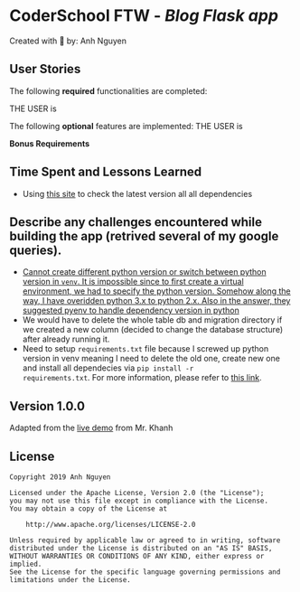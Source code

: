 # CoderSchool FTW - *Blog Flask app*

Created with :blue_heart: by: Anh Nguyen
    
[//]: # (One or two sentence summary of your project.)

[//]: # (## Video Walkthrough)

[//]: # (Here's a walkthrough of implemented user stories.)


## User Stories

The following **required** functionalities are completed:

THE USER is


The following **optional** features are implemented:
THE USER is


**Bonus Requirements**



[//]: # (The following **additional** features are implemented:)

[//]: # (* [x] List anything else that you can get done to improve the page!)

## Time Spent and Lessons Learned
* Using <a href="https://pypi.org/">this site</a> to check the latest version all all dependencies

## Describe any challenges encountered while building the app (retrived several of my google queries).
* <a href="https://stackoverflow.com/questions/22681824/how-do-i-use-different-python-version-in-venv-from-standard-library-not-virtua">Cannot create different python version or switch between python version in <code>venv</code>. It is impossible since to first create a virtual environment, we had to specify the python version. Somehow along the way, I have overidden python 3.x to python 2.x. Also in the answer, they suggested pyenv to handle dependency version in python</a>
* We would have to delete the whole table db and migration directory if we created a new column (decided to change the database structure) after already running it.
* Need to setup <code>requirements.txt</code> file because I screwed up python version in venv meaning I need to delete the old one, create new one  and install all dependecies via <code>pip install -r requirements.txt</code>. For more information, please refer to <a href="https://devcenter.heroku.com/articles/python-pip">this link</a>.

## Version 1.0.0
Adapted from the <a href="" target="_blank">live demo</a> from Mr. Khanh

## License

    Copyright 2019 Anh Nguyen

    Licensed under the Apache License, Version 2.0 (the "License");
    you may not use this file except in compliance with the License.
    You may obtain a copy of the License at

        http://www.apache.org/licenses/LICENSE-2.0

    Unless required by applicable law or agreed to in writing, software
    distributed under the License is distributed on an "AS IS" BASIS,
    WITHOUT WARRANTIES OR CONDITIONS OF ANY KIND, either express or implied.
    See the License for the specific language governing permissions and
    limitations under the License.
